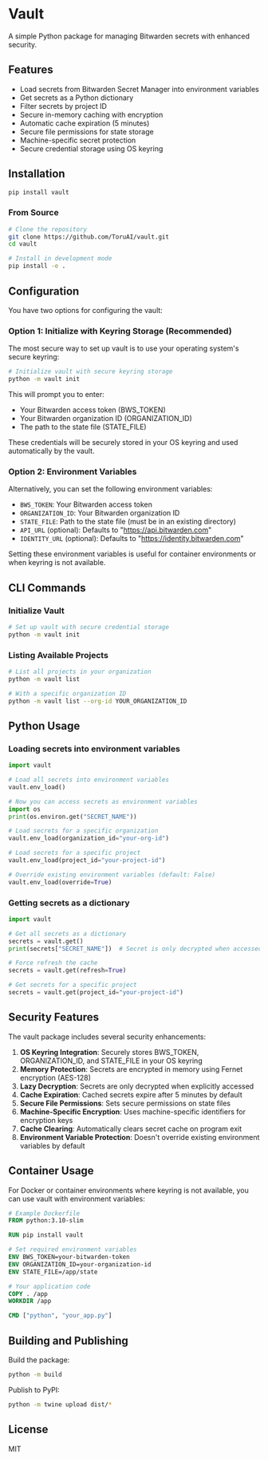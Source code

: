 # Vault

A simple Python package for managing Bitwarden secrets with enhanced security.

## Features

- Load secrets from Bitwarden Secret Manager into environment variables
- Get secrets as a Python dictionary
- Filter secrets by project ID
- Secure in-memory caching with encryption
- Automatic cache expiration (5 minutes)
- Secure file permissions for state storage
- Machine-specific secret protection
- Secure credential storage using OS keyring

## Installation

```bash
pip install vault
```

### From Source

```bash
# Clone the repository
git clone https://github.com/ToruAI/vault.git
cd vault

# Install in development mode
pip install -e .
```

## Configuration

You have two options for configuring the vault:

### Option 1: Initialize with Keyring Storage (Recommended)

The most secure way to set up vault is to use your operating system's secure keyring:

```bash
# Initialize vault with secure keyring storage
python -m vault init
```

This will prompt you to enter:
- Your Bitwarden access token (BWS_TOKEN)
- Your Bitwarden organization ID (ORGANIZATION_ID)
- The path to the state file (STATE_FILE)

These credentials will be securely stored in your OS keyring and used automatically by the vault.

### Option 2: Environment Variables

Alternatively, you can set the following environment variables:

- `BWS_TOKEN`: Your Bitwarden access token
- `ORGANIZATION_ID`: Your Bitwarden organization ID
- `STATE_FILE`: Path to the state file (must be in an existing directory)
- `API_URL` (optional): Defaults to "https://api.bitwarden.com"
- `IDENTITY_URL` (optional): Defaults to "https://identity.bitwarden.com"

Setting these environment variables is useful for container environments or when keyring is not available.

## CLI Commands

### Initialize Vault

```bash
# Set up vault with secure credential storage
python -m vault init
```

### Listing Available Projects

```bash
# List all projects in your organization
python -m vault list 

# With a specific organization ID
python -m vault list --org-id YOUR_ORGANIZATION_ID
```

## Python Usage

### Loading secrets into environment variables

```python
import vault

# Load all secrets into environment variables
vault.env_load()

# Now you can access secrets as environment variables
import os
print(os.environ.get("SECRET_NAME"))

# Load secrets for a specific organization
vault.env_load(organization_id="your-org-id")

# Load secrets for a specific project
vault.env_load(project_id="your-project-id")

# Override existing environment variables (default: False)
vault.env_load(override=True)
```

### Getting secrets as a dictionary

```python
import vault

# Get all secrets as a dictionary
secrets = vault.get()
print(secrets["SECRET_NAME"])  # Secret is only decrypted when accessed

# Force refresh the cache
secrets = vault.get(refresh=True)

# Get secrets for a specific project
secrets = vault.get(project_id="your-project-id")
```

## Security Features

The vault package includes several security enhancements:

1. **OS Keyring Integration**: Securely stores BWS_TOKEN, ORGANIZATION_ID, and STATE_FILE in your OS keyring
2. **Memory Protection**: Secrets are encrypted in memory using Fernet encryption (AES-128)
3. **Lazy Decryption**: Secrets are only decrypted when explicitly accessed
4. **Cache Expiration**: Cached secrets expire after 5 minutes by default
5. **Secure File Permissions**: Sets secure permissions on state files
6. **Machine-Specific Encryption**: Uses machine-specific identifiers for encryption keys
7. **Cache Clearing**: Automatically clears secret cache on program exit
8. **Environment Variable Protection**: Doesn't override existing environment variables by default

## Container Usage

For Docker or container environments where keyring is not available, you can use vault with environment variables:

```dockerfile
# Example Dockerfile
FROM python:3.10-slim

RUN pip install vault

# Set required environment variables
ENV BWS_TOKEN=your-bitwarden-token
ENV ORGANIZATION_ID=your-organization-id
ENV STATE_FILE=/app/state

# Your application code
COPY . /app
WORKDIR /app

CMD ["python", "your_app.py"]
```

## Building and Publishing

Build the package:

```bash
python -m build
```

Publish to PyPI:

```bash
python -m twine upload dist/*
```

## License

MIT
